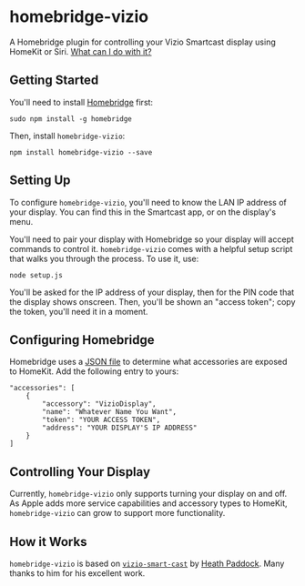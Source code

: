 # homebridge-vizio
A Homebridge plugin for controlling your Vizio Smartcast display using HomeKit or Siri. [What can I do with it?](#controlling-your-display)

## Getting Started
You'll need to install [Homebridge](https://github.com/nfarina/homebridge) first:

````
sudo npm install -g homebridge
````

Then, install `homebridge-vizio`:

````
npm install homebridge-vizio --save
````

## Setting Up
To configure `homebridge-vizio`, you'll need to know the LAN IP address of your display. You can find this in the Smartcast app, or on the display's menu.

You'll need to pair your display with Homebridge so your display will accept commands to control it. `homebridge-vizio` comes with a helpful setup script that walks you through the process. To use it, use:

````
node setup.js
````

You'll be asked for the IP address of your display, then for the PIN code that the display shows onscreen. Then, you'll be shown an "access token"; copy the token, you'll need it in a moment.

## Configuring Homebridge
Homebridge uses a [JSON file](https://github.com/nfarina/homebridge#quick-overview) to determine what accessories are exposed to HomeKit. Add the following entry to yours:

````
"accessories": [
    {
        "accessory": "VizioDisplay",
        "name": "Whatever Name You Want",
        "token": "YOUR ACCESS TOKEN",
        "address": "YOUR DISPLAY'S IP ADDRESS"
    }
]
````

## Controlling Your Display
Currently, `homebridge-vizio` only supports turning your display on and off. As Apple adds more service capabilities and accessory types to HomeKit, `homebridge-vizio` can grow to support more functionality.

## How it Works
`homebridge-vizio` is based on [`vizio-smart-cast`](https://github.com/heathbar/vizio-smart-cast/blob/master/README.md) by [Heath Paddock](https://github.com/heathbar). Many thanks to him for his excellent work.
